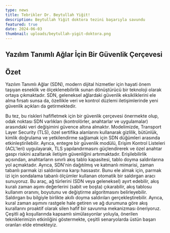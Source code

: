 ```yaml
---
type: news
title: Tebrikler Dr. Beytullah Yiğit!
description: Beytullah Yiğit doktora tezini başarıyla savundu
featured: true
date: 2024-06-03
thumbnail: uploads/beytullah-yigit-doktora.png
---
```

## Yazılım Tanımlı Ağlar İçin Bir Güvenlik Çerçevesi

## Özet

Yazılım Tanımlı Ağlar (SDN), modern dijital hizmetler için hayati önem taşıyan esneklik ve ölçeklenebilirlik sunan dönüştürücü bir teknoloji olarak ortaya çıkmaktadır. SDN, geleneksel ağlardaki güvenlik eksikliklerini ele alma fırsatı sunsa da, özellikle veri ve kontrol düzlemi iletişimlerinde yeni güvenlik açıkları da getirmektedir.

Bu tez, bu riskleri hafifletmek için bir güvenlik çerçevesi önermekte olup, odak noktası SDN varlıkları (kontrolörler, anahtarlar ve uygulamalar) arasındaki veri değişimini güvence altına almaktır. Modelimizde, Transport Layer Security (TLS), özel sertifika alanlarını kullanarak gizlilik, bütünlük, kimlik doğrulama ve yetkilendirme sağlamak için SDN düğümleri arasında etkinleştirilebilir. Ayrıca, entegre bir güvenlik modülü, Erişim Kontrol Listeleri (ACL'leri) uygulayarak, TLS yapılandırmasını güçlendirerek ve özel anahtar gaspı riskini azaltarak iletişim güvenliğini artırmaktadır. Erişilebilirlik açısından, anahtarların sınırlı akış tablo kapasitesi, tablo doyma saldırılarına yol açmaktadır. Ayrıca, SDN'nin dağıtılmış ve katmanlı mimarisi, zaman tabanlı parmak izi saldırılarına karşı hassastır. Bunu ele almak için, parmak izi için sondalama tabanlı ölçümler kullanan otomatik bir saldırgan aracı sunuyoruz. Bu araç, ağ türlerini (SDN veya geleneksel) ayırt edebilir, akış kuralı zaman aşımı değerlerini (sabit ve boşta) çıkarabilir, akış tablosu kullanım oranını, boyutunu ve değiştirme algoritmasını belirleyebilir. Saldırgan bu bilgiyle birlikte akıllı doyma saldırıları gerçekleştirebilir. Ayrıca, kural zaman aşımını rastgele hale getiren ve ağ durumuna göre akış kurallarını proaktif olarak silen hafif bir savunma mekanizması öneriyoruz. Çeşitli ağ koşullarında kapsamlı simülasyonlar yoluyla, önerilen tekniklerimizin etkinliğini göstermekte, çeşitli senaryolarda üstün başarı oranları elde etmekteyiz.
